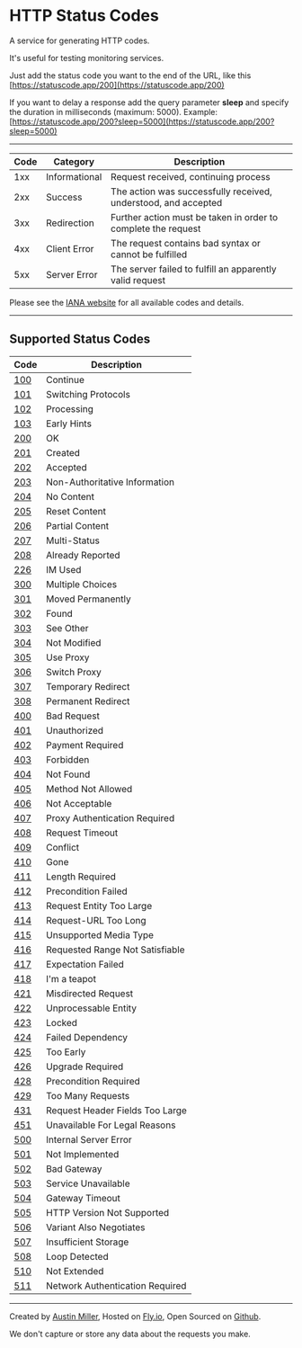 # HTTP Status Codes
A service for generating HTTP codes.

It's useful for testing monitoring services.

Just add the status code you want to the end of the URL, like this [https://statuscode.app/200](https://statuscode.app/200)

If you want to delay a response add the query parameter **sleep** and specify the duration in milliseconds (maximum: 5000). Example: [https://statuscode.app/200?sleep=5000](https://statuscode.app/200?sleep=5000)

---
| Code | Category | Description |
| ---- | -------- | ----------- |
| 1xx | Informational | Request received, continuing process |
| 2xx | Success | The action was successfully received, understood, and accepted |
| 3xx | Redirection | Further action must be taken in order to complete the request |
| 4xx | Client Error | The request contains bad syntax or cannot be fulfilled |
| 5xx | Server Error | The server failed to fulfill an apparently valid request |

Please see the [IANA website](https://www.iana.org/assignments/http-status-codes/http-status-codes.xhtml) for all available codes and details.

---

## Supported Status Codes
| Code | Description |
| ---- | ----------- |
| [100](/100) | Continue |
| [101](/101) | Switching Protocols |
| [102](/102) | Processing |
| [103](/103) | Early Hints |
| [200](/200) | OK |
| [201](/201) | Created |
| [202](/202) | Accepted |
| [203](/203) | Non-Authoritative Information |
| [204](/204) | No Content|
| [205](/205) | Reset Content |
| [206](/206) | Partial Content |
| [207](/207) | Multi-Status |
| [208](/208) | Already Reported |
| [226](/226) | IM Used |
| [300](/300) | Multiple Choices |
| [301](/301) | Moved Permanently |
| [302](/302) | Found |
| [303](/303) | See Other |
| [304](/304) | Not Modified |
| [305](/305) | Use Proxy |
| [306](/306) | Switch Proxy |
| [307](/307) | Temporary Redirect |
| [308](/308) | Permanent Redirect |
| [400](/400) | Bad Request |
| [401](/401) | Unauthorized |
| [402](/402) | Payment Required |
| [403](/403) | Forbidden |
| [404](/404) | Not Found |
| [405](/405) | Method Not Allowed |
| [406](/406) | Not Acceptable |
| [407](/407) | Proxy Authentication Required |
| [408](/408) | Request Timeout |
| [409](/409) | Conflict |
| [410](/410) | Gone |
| [411](/411) | Length Required |
| [412](/412) | Precondition Failed |
| [413](/413) | Request Entity Too Large |
| [414](/414) | Request-URL Too Long |
| [415](/415) | Unsupported Media Type |
| [416](/416) | Requested Range Not Satisfiable |
| [417](/417) | Expectation Failed |
| [418](/418) | I'm a teapot |
| [421](/421) | Misdirected Request |
| [422](/422) | Unprocessable Entity |
| [423](/423) | Locked |
| [424](/424) | Failed Dependency |
| [425](/425) | Too Early |
| [426](/426) | Upgrade Required |
| [428](/428) | Precondition Required |
| [429](/429) | Too Many Requests |
| [431](/431) | Request Header Fields Too Large |
| [451](/451) | Unavailable For Legal Reasons |
| [500](/500) | Internal Server Error |
| [501](/501) | Not Implemented |
| [502](/502) | Bad Gateway |
| [503](/503) | Service Unavailable |
| [504](/504) | Gateway Timeout |
| [505](/505) | HTTP Version Not Supported |
| [506](/506) | Variant Also Negotiates |
| [507](/507) | Insufficient Storage |
| [508](/508) | Loop Detected |
| [510](/510) | Not Extended |
| [511](/511) | Network Authentication Required |

---
Created by [Austin Miller](https://austinmiller.dev), Hosted on [Fly.io](https://fly.io), Open Sourced on [Github](https://github.com/armiiller/http-status-codes).

We don't capture or store any data about the requests you make.